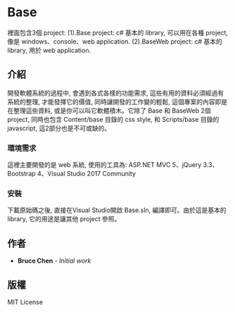 # Base

裡面包含3個 project: 
(1).Base project: c# 基本的 library, 可以用在各種 project, 像是 windows、console、web application.
(2).BaseWeb project: c# 基本的 library, 用於 web application.

## 介紹

開發軟體系統的過程中, 會遇到各式各樣的功能需求, 這些有用的資料必須經過有系統的整理, 才能發揮它的價值, 同時讓開發的工作變的輕鬆, 這個專案的內容即是在整理這些資料, 或是你可以叫它軟體積木。它除了 Base 和 BaseWeb 2個 project, 同時也包含 Content/base 目錄的 css style, 和 Scripts/base 目錄的 javascript, 這2部分也是不可或缺的。

### 環境需求

這裡主要開發的是 web 系統, 使用的工具為: ASP.NET MVC 5、jQuery 3.3、Bootstrap 4、Visual Studio 2017 Community

### 安裝

下載原始碼之後, 直接在Visual Studio開啟 Base.sln, 編譯即可。由於這是基本的 library, 它的用途是讓其他 project 參照。 

## 作者

* **Bruce Chen** - *Initial work*

## 版權

MIT License